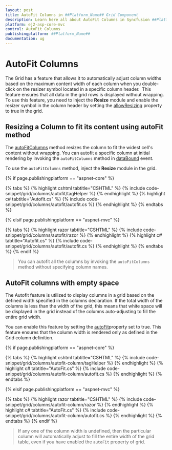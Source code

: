 ```yaml
---
layout: post
title: AutoFit Columns in ##Platform_Name## Grid Component
description: Learn here all about AutoFit Columns in Syncfusion ##Platform_Name## Grid component of Syncfusion Essential JS 2 and more.
platform: ej2-asp-core-mvc
control: AutoFit Columns
publishingplatform: ##Platform_Name##
documentation: ug
---
```


# AutoFit Columns

The Grid has a feature that allows it to automatically adjust column widths based on the maximum content width of each column when you double-click on the resizer symbol located in a specific column header.  This feature ensures that all data in the grid rows is displayed without wrapping. To use this feature, you need to inject the **Resize** module and enable the resizer symbol in the column header by setting the [allowResizing](https://help.syncfusion.com/cr/aspnetcore-js2/Syncfusion.EJ2.Grids.Grid.html#Syncfusion_EJ2_Grids_Grid_AllowResizing) property to true in the grid.

## Resizing a Column to fit its content using autoFit method

The [autoFitColumns](https://help.syncfusion.com/cr/aspnetcore-js2/Syncfusion.EJ2.Grids.Grid.html#Syncfusion_EJ2_Grids_Grid_AutoFitColumns) method resizes the column to fit the widest cell's content without wrapping. You can autofit a specific column at initial rendering by invoking the `autoFitColumns` method in [dataBound](https://help.syncfusion.com/cr/aspnetcore-js2/Syncfusion.EJ2.Grids.GridBuilder-1.html#Syncfusion_EJ2_Grids_GridBuilder_1_DataBound_System_String_) event.

To use the `autoFitColumns` method, inject the **Resize** module in the grid.

{% if page.publishingplatform == "aspnet-core" %}

{% tabs %}
{% highlight cshtml tabtitle="CSHTML" %}
{% include code-snippet/grid/columns/autofit/tagHelper %}
{% endhighlight %}
{% highlight c# tabtitle="Autofit.cs" %}
{% include code-snippet/grid/columns/autofit/autofit.cs %}
{% endhighlight %}
{% endtabs %}

{% elsif page.publishingplatform == "aspnet-mvc" %}

{% tabs %}
{% highlight razor tabtitle="CSHTML" %}
{% include code-snippet/grid/columns/autofit/razor %}
{% endhighlight %}
{% highlight c# tabtitle="Autofit.cs" %}
{% include code-snippet/grid/columns/autofit/autofit.cs %}
{% endhighlight %}
{% endtabs %}
{% endif %}

> You can autofit all the columns by invoking the `autoFitColumns` method without specifying column names.

## AutoFit columns with empty space

The Autofit feature is utilized to display columns in a grid based on the defined width specified in the columns declaration. If the total width of the columns is less than the width of the grid, this means that white space will be displayed in the grid instead of the columns auto-adjusting to fill the entire grid width.

You can enable this feature by setting the [autoFit](https://help.syncfusion.com/cr/aspnetcore-js2/Syncfusion.EJ2.Grids.Grid.html#Syncfusion_EJ2_Grids_Grid_AutoFit)property set to true. This feature ensures that the column width is rendered only as defined in the Grid column definition.

{% if page.publishingplatform == "aspnet-core" %}

{% tabs %}
{% highlight cshtml tabtitle="CSHTML" %}
{% include code-snippet/grid/columns/autofit-column/tagHelper %}
{% endhighlight %}
{% highlight c# tabtitle="AutoFit.cs" %}
{% include code-snippet/grid/columns/autofit-column/autofit.cs %}
{% endhighlight %}
{% endtabs %}

{% elsif page.publishingplatform == "aspnet-mvc" %}

{% tabs %}
{% highlight razor tabtitle="CSHTML" %}
{% include code-snippet/grid/columns/autofit-column/razor %}
{% endhighlight %}
{% highlight c# tabtitle="AutoFit.cs" %}
{% include code-snippet/grid/columns/autofit-column/autofit.cs %}
{% endhighlight %}
{% endtabs %}
{% endif %}

>If any one of the column width is undefined, then the particular column will automatically adjust to fill the entire width of the grid table, even if you have enabled the `autoFit` property of grid.
